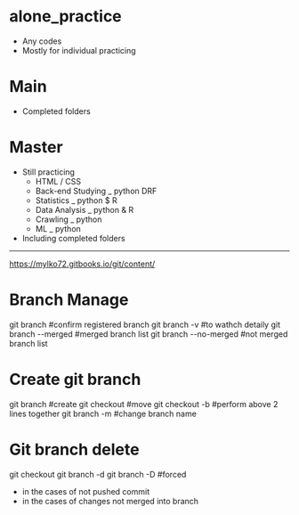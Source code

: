 # alone_practice
- Any codes
- Mostly for individual practicing

# Main
- Completed folders

# Master
- Still practicing
  - HTML / CSS
  - Back-end Studying _ python DRF
  - Statistics _ python $ R
  - Data Analysis _ python & R
  - Crawling _ python
  - ML _ python
- Including completed folders

----------------------------------------------
https://mylko72.gitbooks.io/git/content/

# Branch Manage
git branch #confirm registered branch
git branch -v #to wathch detaily
git branch --merged #merged branch list
git branch --no-merged #not merged branch list

# Create git branch
git branch <branch name> #create
git checkout <branch name> #move
git checkout -b <branch name> #perform above 2 lines together
git branch -m <branch name> <new branch name> #change branch name

# Git branch delete
git checkout <another branch>
git branch -d <branch name>
git branch -D <branch name> #forced
- in the cases of not pushed commit 
- in the cases of changes not merged into branch
